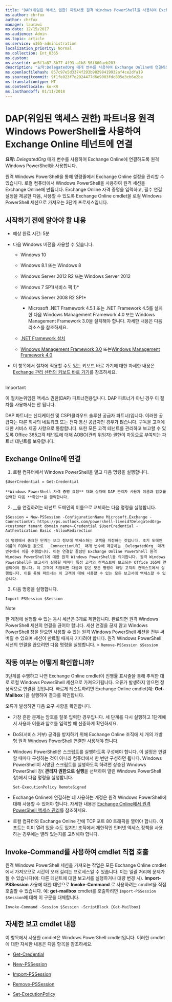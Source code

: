 ```yaml
---
title: "DAP(위임된 액세스 권한) 파트너용 원격 Windows PowerShell을 사용하여 Exchange Online 테넌트에 연결"
ms.author: chrfox
author: chrfox
manager: laurawi
ms.date: 12/15/2017
ms.audience: Admin
ms.topic: article
ms.service: o365-administration
localization_priority: Normal
ms.collection: Ent_O365
ms.custom: 
ms.assetid: ae5f1a87-8b77-4f93-a1b8-56f800aeb283
description: "요약:DelegatedOrg 매개 변수를 사용하여 Exchange Online에 연결하도록 원격 Windows PowerShell을 사용합니다."
ms.openlocfilehash: 857c97e5d3374f293b98298419932af4ce2dfa19
ms.sourcegitcommit: 9f1fe023f7e2924477d6e9003fdc805e3cb6e2be
ms.translationtype: HT
ms.contentlocale: ko-KR
ms.lasthandoff: 01/11/2018
---
```

# <a name="connect-to-exchange-online-tenants-with-remote-windows-powershell-for-delegated-access-permissions-dap-partners"></a>DAP(위임된 액세스 권한) 파트너용 원격 Windows PowerShell을 사용하여 Exchange Online 테넌트에 연결

 **요약:** _DelegatedOrg_ 매개 변수를 사용하여 Exchange Online에 연결하도록 원격 Windows PowerShell을 사용합니다.
  
원격 Windows PowerShell을 통해 명령줄에서 Exchange Online 설정을 관리할 수 있습니다. 로컬 컴퓨터에서 Windows PowerShell을 사용하여 원격 세션을 Exchange Online에 만듭니다. Exchange Online 자격 증명을 입력하고, 필수 연결 설정을 제공한 다음, 사용할 수 있도록 Exchange Online cmdlet을 로컬 Windows PowerShell 세션으로 가져오는 3단계 프로세스입니다.
  
## <a name="what-do-you-need-to-know-before-you-begin"></a>시작하기 전에 알아야 할 내용

- 예상 완료 시간: 5분
    
- 다음 Windows 버전을 사용할 수 있습니다.
    
  - Windows 10
    
  - Windows 8.1 또는 Windows 8
    
  - Windows Server 2012 R2 또는 Windows Server 2012
    
  - Windows 7 SP1(서비스 팩 1)*
    
  - Windows Server 2008 R2 SP1*
    
    * Microsoft .NET Framework 4.5.1 또는 .NET Framework 4.5를 설치한 다음 Windows Management Framework 4.0 또는 Windows Management Framework 3.0을 설치해야 합니다. 자세한 내용은 다음 리소스를 참조하세요.
    
  - [.NET Framework 설치](https://go.microsoft.com/fwlink/p/?LinkId=257868)
    
  - [Windows Management Framework 3.0](https://go.microsoft.com/fwlink/p/?LinkId=272757) 또는[Windows Management Framework 4.0](https://go.microsoft.com/fwlink/p/?LinkId=391344)
    
- 이 항목에서 절차에 적용할 수도 있는 키보드 바로 가기에 대한 자세한 내용은 [Exchange 관리 센터의 키보드 바로 가기](https://go.microsoft.com/fwlink/p/?LinkId=534017)를 참조하세요.
    
## 

> [!IMPORTANT]
> 이 절차는위임된 액세스 권한(DAP) 파트너전용입니다. DAP 파트너가 아닌 경우 이 절차를 사용해서는 안 됩니다. 
  
DAP 파트너는 신디케이션 및 CSP(클라우드 솔루션 공급자 파트너)입니다. 이러한 공급자는 다른 회사의 네트워크 또는 전자 통신 공급자인 경우가 많습니다. 구독을 고객에 대한 서비스 제공 사항으로 통합합니다. 또한 모든 고객 테넌트를 관리하고 보고할 수 있도록 Office 365고객 테넌트에 대해 AOBO(관리 위임자) 권한이 자동으로 부여되는 파트너 테넌트를 보유합니다.
  
## <a name="connect-to-exchange-online"></a>Exchange Online에 연결

1. 로컬 컴퓨터에서 Windows PowerShell을 열고 다음 명령을 실행합니다.
    
  ```
  $UserCredential = Get-Credential
  ```

    **Windows PowerShell 자격 증명 요청** 대화 상자에 DAP 관리자 사용자 이름과 암호를 입력한 다음 **확인**을 클릭합니다.
    
2. _<customer tenant domain name>_을 연결하려는 테넌트 도메인의 이름으로 교체하는 다음 명령을 실행합니다.
    
  ```
  $Session = New-PSSession -ConfigurationName Microsoft.Exchange -ConnectionUri https://ps.outlook.com/powershell-liveid?DelegatedOrg=<customer tenant domain name>-Credential $UserCredential -Authentication Basic -AllowRedirection
  ```

    이 명령에서 중요한 단계는 보고 정보에 액세스하는 고객을 지정하는 것입니다. 초기 도메인 이름의 FQDN을 값으로  _ConnectionURI_ 매개 변수에 제공하는 _DelegatedOrg_ 매개 변수에서 이를 수행합니다. 이는 연결할 끝점인 Exchange Online PowerShell 원격 Windows PowerShell에 대한 원격 Windows PowerShell을 의미합니다. 원격 Windows PowerShell은 보고서가 실행될 때마다 특정 고객의 컨텍스트에 보고되는 Office 365에 연결되어야 합니다. 이 고객이 지정되면 다음과 같은 모든 명령이 해당 고객의 컨텍스트에서 실행됩니다. 이를 통해 파트너는 이 고객에 대해 사용할 수 있는 모든 보고서에 액세스할 수 있습니다.
    
3. 다음 명령을 실행합니다.
    
  ```
  Import-PSSession $Session
  ```

> [!NOTE]
> 한 계정에 실행할 수 있는 동시 세션은 3개로 제한됩니다. 완료되면 원격 Windows PowerShell 세션의 연결을 끊어야 합니다. 세션 연결을 끊지 않고 Windows PowerShell 창을 닫으면 사용할 수 있는 원격 Windows PowerShell 세션을 전부 써버릴 수 있으며 세션이 만료될 때까지 기다려야 합니다. 원격 Windows PowerShell 세션의 연결을 끊으려면 다음 명령을 실행합니다. >  `Remove-PSSession $Session`
  
## <a name="how-do-you-know-this-worked"></a>작동 여부는 어떻게 확인합니까?

3단계를 수행하고 나면 Exchange Online cmdlet이 진행률 표시줄을 통해 추적한 대로 로컬 Windows PowerShell 세션으로 가져오기됩니다. 오류가 발생하지 않으면 정상적으로 연결된 것입니다. 빠르게 테스트하려면 Exchange Online cmdlet(예: **Get-Mailbox** )을 실행하여 결과를 확인합니다.
  
오류가 발생하면 다음 요구 사항을 확인합니다.
  
- 가장 흔한 문제는 암호를 잘못 입력한 경우입니다. 세 단계를 다시 실행하고 1단계에서 사용자 이름과 암호를 입력할 때 신중하게 확인하세요.
    
- DoS(서비스 거부) 공격을 방지하기 위해 Exchange Online 조직에 세 개의 개방형 원격 Windows PowerShell 연결만 사용해야 합니다.
    
- Windows PowerShell은 스크립트를 실행하도록 구성해야 합니다. 이 설정은 연결할 때마다 구성하는 것이 아니라 컴퓨터에서 한 번만 구성하면 됩니다. Windows PowerShell이 서명된 스크립트를 실행하도록 하려면 상승된 Windows PowerShell 창( **관리자 권한으로 실행**을 선택하여 열린 Windows PowerShell 창)에서 다음 명령을 실행합니다.
    
  ```
  Set-ExecutionPolicy RemoteSigned
  ```

- Exchange Online에 연결하는 데 사용하는 계정은 원격 Windows PowerShell에 대해 사용할 수 있어야 합니다. 자세한 내용은 [Exchange Online에서 원격 PowerShell 액세스 관리](https://go.microsoft.com/fwlink/p/?LinkId=534018)를 참조하세요.
    
- 로컬 컴퓨터와 Exchange Online 간에 TCP 포트 80 트래픽을 열어야 합니다. 이 포트는 이미 열려 있을 수도 있지만 조직에서 제한적인 인터넷 액세스 정책을 사용하는 경우에는 열려 있는지를 고려해야 합니다.
    
## <a name="call-the-cmdlet-directly-with-invoke-command"></a>Invoke-Command를 사용하여 cmdlet 직접 호출

원격 Windows PowerShell 세션을 가져오는 작업은 모든 Exchange Online cmdlet에서 가져오므로 시간이 오래 걸리는 프로세스일 수 있습니다. 이는 일괄 처리에 문제가 될 수 있습니다(예: 다른 테넌트에 대한 보고서를 실행하거나 대량 변경 시). **Import-PSSession** 사용에 대한 대안으로 **Invoke-Command** 로 사용하려는 cmdlet을 직접 호출할 수 있습니다. 예: **get-mailbox** cmdlet를 호출하려면 `Import-PSSession $Session`에 대해 이 구문을 대체합니다.
  
```
Invoke-Command -Session $Session -ScriptBlock {Get-Mailbox}
```

## <a name="more-reporting-cmdlets"></a>자세한 보고 cmdlet 내용

이 항목에서 사용한 cmdlet은 Windows PowerShell cmdlet입니다. 이러한 cmdlet에 대한 자세한 내용은 다음 항목을 참조하세요.
  
- [Get-Credential](https://go.microsoft.com/fwlink/p/?LinkId=389618)
    
- [New-PSSession](https://go.microsoft.com/fwlink/p/?LinkId=389621)
    
- [Import-PSSession](https://go.microsoft.com/fwlink/p/?LinkId=389619)
    
- [Remove-PSSession](https://go.microsoft.com/fwlink/p/?LinkId=389620)
    
- [Set-ExecutionPolicy](https://go.microsoft.com/fwlink/p/?LinkId=389623)
    

